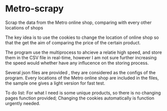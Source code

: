 # Metro-scrapy
Scrap the data from the Metro online shop, comparing with every other locations of shops


The key idea is to use the cookies to change the location of online shop so that the get the aim of comparing the price of the certain product.



The program use the multiprocess to ahcieve a relatie high speed, and store them in the CSV file in real-time, however I am not sure further increasing the speed would whether have any influcence on the storing process.


Several json files are provided , they are considered as the configs of the program. Every locations of the Metro online shop are included in the files, the sample one gives a light version for fast test.



To do list: For what I need is some unique products, so there is no changing pages function provided; Changing the cookies automatically is function urgently needed.
